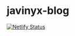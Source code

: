 # javinyx-blog

[![Netlify Status](https://api.netlify.com/api/v1/badges/0edd78f9-1596-4648-ae01-e20be90abc48/deploy-status)](https://app.netlify.com/sites/upbeat-joliot-0e1f60/deploys)